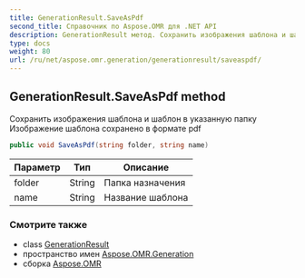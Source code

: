 ```yaml
---
title: GenerationResult.SaveAsPdf
second_title: Справочник по Aspose.OMR для .NET API
description: GenerationResult метод. Сохранить изображения шаблона и шаблон в указанную папку Изображение шаблона сохранено в формате pdf
type: docs
weight: 80
url: /ru/net/aspose.omr.generation/generationresult/saveaspdf/
---
```

## GenerationResult.SaveAsPdf method

Сохранить изображения шаблона и шаблон в указанную папку Изображение шаблона сохранено в формате pdf

```csharp
public void SaveAsPdf(string folder, string name)
```

| Параметр | Тип | Описание |
| --- | --- | --- |
| folder | String | Папка назначения |
| name | String | Название шаблона |

### Смотрите также

* class [GenerationResult](../)
* пространство имен [Aspose.OMR.Generation](../../generationresult/)
* сборка [Aspose.OMR](../../../)


